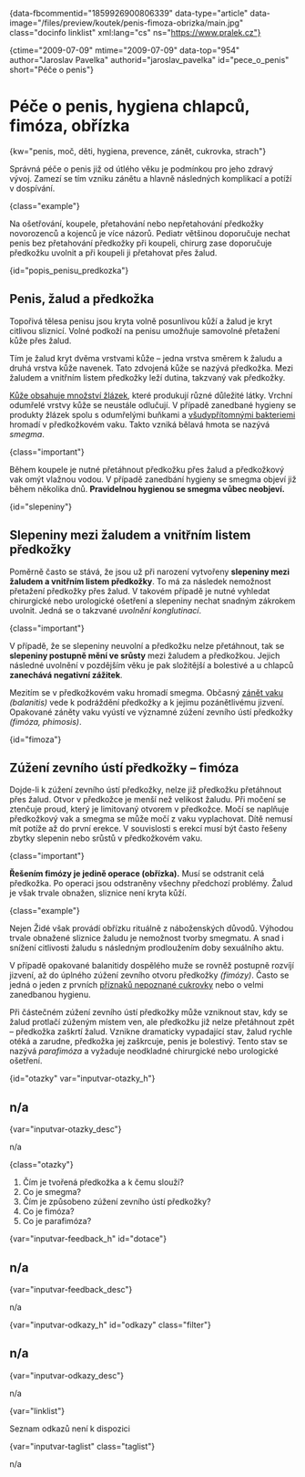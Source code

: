 
{data-fbcommentid="1859926900806339" data-type="article" data-image="/files/preview/koutek/penis-fimoza-obrizka/main.jpg" class="docinfo linklist" xml:lang="cs" ns="https://www.pralek.cz"}

{ctime="2009-07-09" mtime="2009-07-09" data-top="954" author="Jaroslav Pavelka" authorid="jaroslav\_pavelka" id="pece\_o_penis" short="Péče o penis"}

# Péče o penis, hygiena chlapců, fimóza, obřízka

{kw="penis, moč, děti, hygiena, prevence, zánět, cukrovka, strach"}

Správná péče o penis již od útlého věku je podmínkou pro jeho zdravý vývoj. Zamezí se tím vzniku zánětu a hlavně následných komplikací a potíží v dospívání.

{class="example"}

Na ošetřování, koupele, přetahování nebo nepřetahování předkožky novorozenců a kojenců je více názorů. Pediatr většinou doporučuje nechat penis bez přetahování předkožky při koupeli, chirurg zase doporučuje předkožku uvolnit a při koupeli ji přetahovat přes žalud.

{id="popis\_penisu\_predkozka"}

## Penis, žalud a předkožka

Topořivá tělesa penisu jsou kryta volně posunlivou kůží a žalud je kryt citlivou sliznicí. Volné podkoží na penisu umožňuje samovolné přetažení kůže přes žalud.

Tím je žalud kryt dvěma vrstvami kůže – jedna vrstva směrem k žaludu a druhá vrstva kůže navenek. Tato zdvojená kůže se nazývá předkožka. Mezi žaludem a vnitřním listem předkožky leží dutina, takzvaný vak předkožky.

[Kůže obsahuje množství žlázek][1], které produkují různé důležité látky. Vrchní odumřelé vrstvy kůže se neustále odlučují. V případě zanedbané hygieny se produkty žlázek spolu s odumřelými buňkami a [všudypřítomnými bakteriemi][2] hromadí v předkožkovém vaku. Takto vzniká bělavá hmota se nazývá _smegma_.

{class="important"}

Během koupele je nutné přetáhnout předkožku přes žalud a předkožkový vak omýt vlažnou vodou. V případě zanedbání hygieny se smegma objeví již během několika dnů. **Pravidelnou hygienou se smegma vůbec neobjeví.**

{id="slepeniny"}

## Slepeniny mezi žaludem a vnitřním listem předkožky

Poměrně často se stává, že jsou už při narození vytvořeny **slepeniny mezi žaludem a vnitřním listem předkožky**. To má za následek nemožnost přetažení předkožky přes žalud. V takovém případě je nutné vyhledat chirurgické nebo urologické ošetření a slepeniny nechat snadným zákrokem uvolnit. Jedná se o takzvané _uvolnění konglutinací_.

{class="important"}

V případě, že se slepeniny neuvolní a předkožku nelze přetáhnout, tak se **slepeniny postupně mění ve srůsty** mezi žaludem a předkožkou. Jejich následné uvolnění v pozdějším věku je pak složitější a bolestivé a u chlapců **zanechává negativní zážitek**.

Mezitím se v předkožkovém vaku hromadí smegma. Občasný [zánět vaku][3] _(balanitis)_ vede k podráždění předkožky a k jejímu pozánětlivému jizvení. Opakované záněty vaku vyústí ve významné zúžení zevního ústí předkožky _(fimóza, phimosis)_.

{id="fimoza"}

## Zúžení zevního ústí předkožky – fimóza

Dojde-li k zúžení zevního ústí předkožky, nelze již předkožku přetáhnout přes žalud. Otvor v předkožce je menší než velikost žaludu. Při močení se ztenčuje proud, který je limitovaný otvorem v předkožce. Močí se naplňuje předkožkový vak a smegma se může močí z vaku vyplachovat. Dítě nemusí mít potíže až do první erekce. V souvislosti s erekcí musí být často řešeny zbytky slepenin nebo srůstů v předkožkovém vaku.

{class="important"}

**Řešením fimózy je jedině operace (obřízka).** Musí se odstranit celá předkožka. Po operaci jsou odstraněny všechny předchozí problémy. Žalud je však trvale obnažen, sliznice není kryta kůží.

{class="example"}

Nejen Židé však provádí obřízku rituálně z náboženských důvodů. Výhodou trvale obnažené sliznice žaludu je nemožnost tvorby smegmatu. A snad i snížení citlivosti žaludu s následným prodloužením doby sexuálního aktu.

V případě opakované balanitidy dospělého muže se rovněž postupně rozvíjí jizvení, až do úplného zúžení zevního otvoru předkožky _(fimózy)_. Často se jedná o jeden z prvních [příznaků nepoznané cukrovky][4] nebo o velmi zanedbanou hygienu.

Při částečném zúžení zevního ústí předkožky může vzniknout stav, kdy se žalud protlačí zúženým místem ven, ale předkožku již nelze přetáhnout zpět – předkožka zaškrtí žalud. Vznikne dramaticky vypadající stav, žalud rychle otéká a zarudne, předkožka jej zaškrcuje, penis je bolestivý. Tento stav se nazývá _parafimóza_ a vyžaduje neodkladné chirurgické nebo urologické ošetření.

{id="otazky" var="inputvar-otazky_h"}

## n/a

{var="inputvar-otazky_desc"}

n/a

{class="otazky"}

  1. Čím je tvořená předkožka a k čemu slouží?
  2. Co je smegma?
  3. Čím je způsobeno zúžení zevního ústí předkožky?
  4. Co je fimóza?
  5. Co je parafimóza?

{var="inputvar-feedback_h" id="dotace"}

## n/a

{var="inputvar-feedback_desc"}

n/a

{var="inputvar-odkazy_h" id="odkazy" class="filter"}

## n/a

{var="inputvar-odkazy_desc"}

n/a

{var="linklist"}

Seznam odkazů není k dispozici

{var="inputvar-taglist" class="taglist"}

n/a

 [1]: akne
 [2]: bakterie
 [3]: vyvoj_zanetu
 [4]: cukrovka

